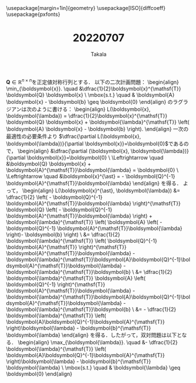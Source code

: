 ﻿---
title: 20220707
yesterday: 20220706
tomorrow: 20220708
days: 923
author: Takala
header-includes:
  - \usepackage[margin=1in]{geometry}
  - \usepackage[ISO]{diffcoeff}
  - \usepackage{pxfonts}
---



$\boldsymbol{Q} \in \mathbb{R}^{n \times n}$を正定値対称行列とする．
以下の二次計画問題：
\begin{align}
	\min_{\boldsymbol{x}}. \quad &\dfrac{1}{2}\boldsymbol{x}^{\mathsf{T}} \boldsymbol{Q} \boldsymbol{x} 
	\\
	\mbox{s.t.} \quad & \boldsymbol{A} \boldsymbol{x} - \boldsymbol{b} \geq \boldsymbol{0} 
\end{align}
のラグラジアンは次のように書ける：
\begin{align}
	L(\boldsymbol{x}, \boldsymbol{\lambda}) = 
	\dfrac{1}{2}\boldsymbol{x}^{\mathsf{T}} \boldsymbol{Q} \boldsymbol{x} 
	+ \boldsymbol{\lambda}^{\mathsf{T}} \left( \boldsymbol{A} \boldsymbol{x} - \boldsymbol{b} \right).
\end{align}
一次の最適性の必要条件より
$\dfrac{\partial L(\boldsymbol{x}, \boldsymbol{\lambda})}{\partial \boldsymbol{x}}=\boldsymbol{0}$であるので，
\begin{align}
	&\dfrac{\partial (\boldsymbol{x}, \boldsymbol{\lambda})}{\partial \boldsymbol{x}}=\boldsymbol{0}
	\\
	\Leftrightarrow \quad 
	&\boldsymbol{Q} \boldsymbol{x} + \boldsymbol{A}^{\mathsf{T}}\boldsymbol{\lambda} = \boldsymbol{0}
	\\
	\Leftrightarrow \quad 
	&\boldsymbol{x}^{\ast} = - \boldsymbol{Q}^{-1} \boldsymbol{A}^{\mathsf{T}}\boldsymbol{\lambda}
\end{align}
を得る．
よって，
\begin{align}
	L(\boldsymbol{x}^{\ast}, \boldsymbol{\lambda}) 
	&= 
	\dfrac{1}{2} \left( - \boldsymbol{Q}^{-1} \boldsymbol{A}^{\mathsf{T}}\boldsymbol{\lambda} \right)^{\mathsf{T}} \boldsymbol{Q} \left( - \boldsymbol{Q}^{-1} \boldsymbol{A}^{\mathsf{T}}\boldsymbol{\lambda} \right)
	+ \boldsymbol{\lambda}^{\mathsf{T}} \left( \boldsymbol{A} \left( - \boldsymbol{Q}^{-1} \boldsymbol{A}^{\mathsf{T}}\boldsymbol{\lambda} \right)- \boldsymbol{b} \right)
	\\
	&= \dfrac{1}{2}
	\boldsymbol{\lambda}^{\mathsf{T}} \left( \boldsymbol{Q}^{-1} \boldsymbol{A}^{\mathsf{T}} \right)^{\mathsf{T}} \boldsymbol{A}^{\mathsf{T}}\boldsymbol{\lambda}
	- \boldsymbol{\lambda}^{\mathsf{T}}\boldsymbol{A}\boldsymbol{Q}^{-1}\boldsymbol{A}^{\mathsf{T}}\boldsymbol{\lambda}
	- \boldsymbol{\lambda}^{\mathsf{T}}\boldsymbol{b}
	\\
	&= \dfrac{1}{2}
	\boldsymbol{\lambda}^{\mathsf{T}} \boldsymbol{A} \left( \boldsymbol{Q}^{-1} \right)^{\mathsf{T}} \boldsymbol{A}^{\mathsf{T}}\boldsymbol{\lambda}
	- \boldsymbol{\lambda}^{\mathsf{T}}\boldsymbol{A}\boldsymbol{Q}^{-1}\boldsymbol{A}^{\mathsf{T}}\boldsymbol{\lambda}
	- \boldsymbol{\lambda}^{\mathsf{T}}\boldsymbol{b}
	\\
	&= - \dfrac{1}{2}
	\boldsymbol{\lambda}^{\mathsf{T}} \left( \boldsymbol{A}\boldsymbol{Q}^{-1}\boldsymbol{A}^{\mathsf{T}} \right)\boldsymbol{\lambda}
	- \boldsymbol{b}^{\mathsf{T}} \boldsymbol{\lambda}
\end{align}
を得る．したがって，双対問題は以下となる．
\begin{align}
	\max_{\boldsymbol{\lambda}}.
	\quad &- \dfrac{1}{2}
	\boldsymbol{\lambda}^{\mathsf{T}} \left( \boldsymbol{A}\boldsymbol{Q}^{-1}\boldsymbol{A}^{\mathsf{T}} \right)\boldsymbol{\lambda}
	- \boldsymbol{b}^{\mathsf{T}} \boldsymbol{\lambda}
	\\
	\mbox{s.t.} \quad & \boldsymbol{\lambda} \geq \boldsymbol{0}
\end{align}
